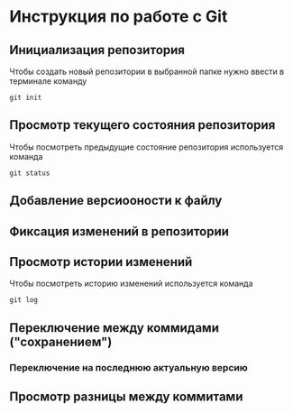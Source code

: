 # **Инструкция по работе с Git**

## Инициализация репозитория

Чтобы создать новый репозитории в выбранной папке нужно ввести в терминале команду

    git init


## Просмотр текущего состояния репозитория

Чтобы посмотреть предыдущие состояние репозитория используется команда

    git status

## Добавление версиооности к файлу

## Фиксация изменений в репозитории

## Просмотр истории изменений

Чтобы посмотреть историю изменений используется команда

    git log

## Переключение между коммидами ("сохранением")

### Переключение на последнюю актуальную версию

## Просмотр разницы между коммитами
